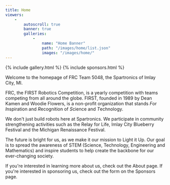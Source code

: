 ```yaml
---
title: Home
viewers:
    -
        autoscroll: true
        banner: true
        galleries: 
            -
                name: "Home Banner"
                path: "/images/home/list.json"
                images: "/images/home/"
---
```

{% include gallery.html %}
{% include sponsors.html %}

Welcome to the homepage of FRC Team 5048, the Spartronics of Imlay City, MI.

FRC, the FIRST Robotics Competition, is a yearly competition with teams competing from all around the globe. FIRST, founded in 1989 by Dean Kamen and Woodie Flowers, is a non-profit organization that stands *F*or *I*nspiration and *R*ecognition of *S*cience and *T*echnology.

We don't just build robots here at Spartronics. We participate in community strengthening activities such as the Relay for Life, Imlay City Blueberry Festival and the Michigan Renaissance Festival.

The future is bright for us, as we make it our mission to Light it Up. Our goal is to spread the awareness of STEM (Science, Technology, Engineering and Mathematics) and inspire students to help create the backbone for our ever-changing society.

If you're interested in learning more about us, check out the About page. If you're interested in sponsoring us, check out the form on the Sponsors page.
